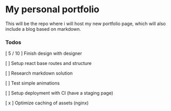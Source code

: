 # My personal portfolio

This will be the repo where i will host my new portfolio page, which will also include a blog based on markdown.

### Todos

[ 5 / 10 ] Finish design with designer

[ ] Setup react base routes and structure

[ ] Research markdown solution

[ ] Test simple animations

[ ] Setup deployment with CI (have a staging page)

[ x ] Optimize caching of assets (nginx)
